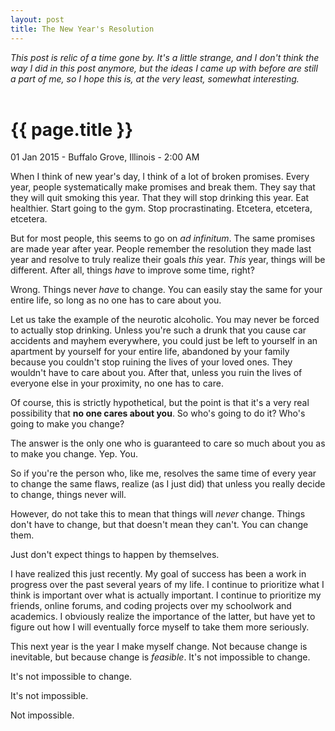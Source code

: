 ```yaml
---
layout: post
title: The New Year's Resolution
---
```


<i>This post is relic of a time gone by. It's a little strange, and I don't think the way I did in this post anymore, but the ideas I came up with before are still a part of me, so I hope this is, at the very least, somewhat interesting.</i><br /> <br />

{{ page.title }}
================

<p class="meta">01 Jan 2015 - Buffalo Grove, Illinois - 2:00 AM</p>

When I think of new year's day, I think of a lot of broken promises. Every year, people systematically make promises and break them. They say that they will quit smoking this year. That they will stop drinking this year. Eat healthier. Start going to the gym. Stop procrastinating. Etcetera, etcetera, etcetera.    

But for most people, this seems to go on *ad infinitum*. The same promises are made year after year. People remember the resolution they made last year and resolve to truly realize their goals *this* year. *This* year, things will be different. After all, things *have* to improve some time, right?    

Wrong. Things never *have* to change. You can easily stay the same for your entire life, so long as no one has to care about you.    

Let us take the example of the neurotic alcoholic. You may never be forced to actually stop drinking. Unless you're such a drunk that you cause car accidents and mayhem everywhere, you could just be left to yourself in an apartment by yourself for your entire life, abandoned by your family because you couldn't stop ruining the lives of your loved ones. They wouldn't have to care about you. After that, unless you ruin the lives of everyone else in your proximity, no one has to care.    

Of course, this is strictly hypothetical, but the point is that it's a very real possibility that **no one cares about you**. So who's going to do it? Who's going to make you change?    

The answer is the only one who is guaranteed to care so much about you as to make you change. Yep. You.    

So if you're the person who, like me, resolves the same time of every year to change the same flaws, realize (as I just did) that unless you really decide to change, things never will.    

However, do not take this to mean that things will *never* change. Things don't have to change, but that doesn't mean they can't. You can change them.    

Just don't expect things to happen by themselves.    

I have realized this just recently. My goal of success has been a work in progress over the past several years of my life. I continue to prioritize what I think is important over what is actually important. I continue to prioritize my friends, online forums, and coding projects over my schoolwork and academics. I obviously realize the importance of the latter, but have yet to figure out how I will eventually force myself to take them more seriously.    

This next year is the year I make myself change. Not because change is inevitable, but because change is *feasible*. It's not impossible to change.    

It's not impossible to change.    

It's not impossible.    

Not impossible.